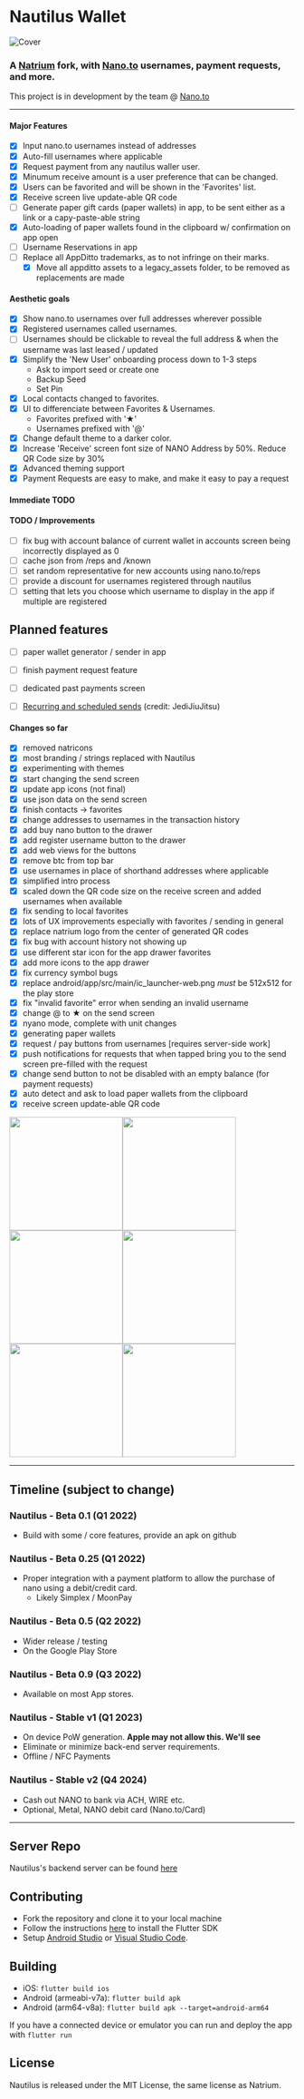 # Nautilus Wallet

![Cover](/assets/banner.png)

### A [Natrium](https://github.com/appditto/natrium_wallet_flutter) fork, with [Nano.to](https://github.com/formsend/nano) usernames, payment requests, and more.

This project is in development by the team @ [Nano.to](https://nano.to/development)


___

#### Major Features
- [x] Input nano.to usernames instead of addresses
- [x] Auto-fill usernames where applicable
- [x] Request payment from any nautilus waller user.
- [x] Minumum receive amount is a user preference that can be changed.
- [x] Users can be favorited and will be shown in the 'Favorites' list.
- [x] Receive screen live update-able QR code
- [ ] Generate paper gift cards (paper wallets) in app, to be sent either as a link or a capy-paste-able string
- [x] Auto-loading of paper wallets found in the clipboard w/ confirmation on app open
- [ ] Username Reservations in app
- [ ] Replace all AppDitto trademarks, as to not infringe on their marks. 
   - [x] Move all appditto assets to a legacy_assets folder, to be removed as replacements are made

#### Aesthetic goals
- [x] Show nano.to usernames over full addresses wherever possible
- [x] Registered usernames called usernames.
- [ ] Usernames should be clickable to reveal the full address & when the username was last leased / updated
- [x] Simplify the 'New User' onboarding process down to 1-3 steps
   - Ask to import seed or create one
   - Backup Seed
   - Set Pin
- [x] Local contacts changed to favorites.
- [x] UI to differenciate between Favorites & Usernames.
   - Favorites prefixed with '★'
   - Usernames prefixed with '@'
- [x] Change default theme to a darker color.
- [x] Increase 'Receive' screen font size of NANO Address by 50%. Reduce QR Code size by 30%
- [x] Advanced theming support
- [x] Payment Requests are easy to make, and make it easy to pay a request

#### Immediate TODO

#### TODO / Improvements
- [ ] fix bug with account balance of current wallet in accounts screen being incorrectly displayed as 0
- [ ] cache json from /reps and /known
- [ ] set random representative for new accounts using nano.to/reps
- [ ] provide a discount for usernames registered through nautilus
- [ ] setting that lets you choose which username to display in the app if multiple are registered

## Planned features
- [ ] paper wallet generator / sender in app
- [ ] finish payment request feature
- [ ] dedicated past payments screen
- [ ] [Recurring and scheduled sends](https://github.com/appditto/natrium_wallet_flutter/issues/109) (credit: JediJiuJitsu)



#### Changes so far
- [x] removed natricons
- [x] most branding / strings replaced with Nautilus
- [x] experimenting with themes
- [x] start changing the send screen
- [x] update app icons (not final)
- [x] use json data on the send screen
- [x] finish contacts -> favorites
- [x] change addresses to usernames in the transaction history
- [x] add buy nano button to the drawer
- [x] add register username button to the drawer
- [x] add web views for the buttons
- [x] remove btc from top bar
- [x] use usernames in place of shorthand addresses where applicable
- [x] simplified intro process
- [x] scaled down the QR code size on the receive screen and added usernames when available
- [x] fix sending to local favorites
- [x] lots of UX improvements especially with favorites / sending in general
- [x] replace natrium logo from the center of generated QR codes
- [x] fix bug with account history not showing up
- [x] use different star icon for the app drawer favorites
- [x] add more icons to the app drawer
- [x] fix currency symbol bugs
- [x] replace android/app/src/main/ic_launcher-web.png *must* be 512x512 for the play store
- [x] fix "invalid favorite" error when sending an invalid username
- [x] change @ to ★ on the send screen
- [x] nyano mode, complete with unit changes
- [x] generating paper wallets
- [x] request / pay buttons from usernames [requires server-side work]
- [x] push notifications for requests that when tapped bring you to the send screen pre-filled with the request
- [x] change send button to not be disabled with an empty balance (for payment requests)
- [x] auto detect and ask to load paper wallets from the clipboard
- [x] receive screen update-able QR code

<div style="display: flex; flex-direction: row">
   <img src="/screenshots/flutter_01.png" width="200">
   <img src="/screenshots/flutter_02.png" width="200">
</div>
<div style="display: flex; flex-direction: row">
   <img src="/screenshots/flutter_03.png" width="200">
   <img src="/screenshots/flutter_06.png" width="200">
</div>
<div style="display: flex; flex-direction: row">
   <img src="/screenshots/flutter_04.png" width="200">
   <img src="/screenshots/flutter_05.png" width="200">
</div>

___

## Timeline (subject to change)

### Nautilus - Beta 0.1 (Q1 2022)

- Build with some / core features, provide an apk on github

### Nautilus - Beta 0.25 (Q1 2022)
- Proper integration with a payment platform to allow the purchase of nano using a debit/credit card.
   - Likely Simplex / MoonPay

### Nautilus - Beta 0.5 (Q2 2022)

- Wider release / testing
- On the Google Play Store

### Nautilus - Beta 0.9 (Q3 2022)

- Available on most App stores.

### Nautilus - Stable v1 (Q1 2023)

- On device PoW generation. **Apple may not allow this. We'll see**
- Eliminate or minimize back-end server requirements.
- Offline / NFC Payments

### Nautilus - Stable v2 (Q4 2024)
- Cash out NANO to bank via ACH, WIRE etc.
- Optional, Metal, NANO debit card (Nano.to/Card)


___


## Server Repo

Nautilus's backend server can be found [here](https://github.com/fwd/nautilus-server)

## Contributing

* Fork the repository and clone it to your local machine
* Follow the instructions [here](https://flutter.io/docs/get-started/install) to install the Flutter SDK
* Setup [Android Studio](https://flutter.io/docs/development/tools/android-studio) or [Visual Studio Code](https://flutter.io/docs/development/tools/vs-code).

## Building

* iOS: `flutter build ios`
* Android (armeabi-v7a): `flutter build apk`
* Android (arm64-v8a): `flutter build apk --target=android-arm64`

If you have a connected device or emulator you can run and deploy the app with `flutter run`

## License

Nautilus is released under the MIT License, the same license as Natrium.
